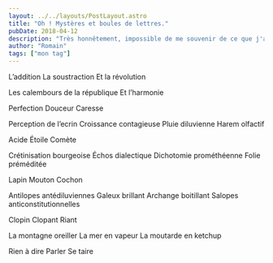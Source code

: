 ```yaml
---
layout: ../../layouts/PostLayout.astro
title: "Oh ! Mystères et boules de lettres."
pubDate: 2018-04-12
description: "Très honnêtement, impossible de me souvenir de ce que j'ai bien pu vouloir dire ici."
author: "Romain"
tags: ["mon tag"]
---
```


L’addition
La soustraction
Et la révolution

Les calembours de la république
Et l’harmonie

Perfection
Douceur
Caresse

Perception de l’ecrin
Croissance contagieuse
Pluie diluvienne
Harem olfactif

Acide
Étoile
Comète

Crétinisation bourgeoise
Échos dialectique
Dichotomie prométhéenne
Folie préméditée

Lapin
Mouton
Cochon

Antilopes antédiluviennes
Galeux brillant
Archange boitillant
Salopes anticonstitutionnelles

Clopin
Clopant
Riant

La montagne oreiller
La mer en vapeur
La moutarde en ketchup

Rien à dire
Parler
Se taire
